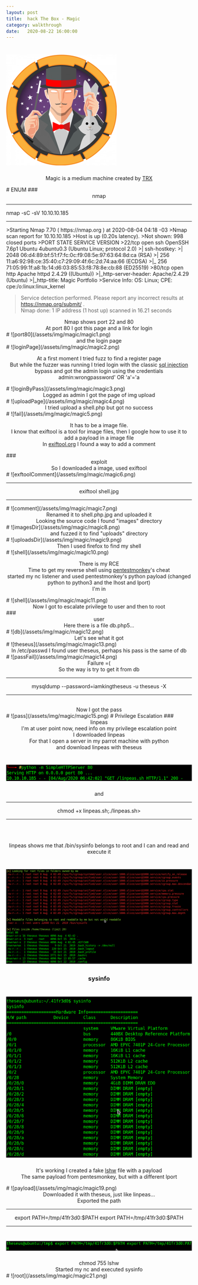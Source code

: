 ```yaml
---
layout: post
title:  hack The Box - Magic
category: walkthrough
date:   2020-08-22 16:00:00
---
```

# ![magic](/assets/img/magic/magic.png)  
<p align="center">Magic is a medium machine created by <a href="https://www.hackthebox.eu/home/users/profile/31190">TRX</a></p>  
# ENUM  
### <center>nmap</center>  
<hr>nmap -sC -sV 10.10.10.185<hr>  
>Starting Nmap 7.70 ( https://nmap.org ) at 2020-08-04 04:18 -03  
>Nmap scan report for 10.10.10.185  
>Host is up (0.20s latency).  
>Not shown: 998 closed ports  
>PORT   STATE SERVICE VERSION  
>22/tcp open  ssh     OpenSSH 7.6p1 Ubuntu 4ubuntu0.3 (Ubuntu Linux; protocol 2.0)  
>| ssh-hostkey:  
>|   2048 06:d4:89:bf:51:f7:fc:0c:f9:08:5e:97:63:64:8d:ca (RSA)  
>|   256 11:a6:92:98:ce:35:40:c7:29:09:4f:6c:2d:74:aa:66 (ECDSA)  
>|_  256 71:05:99:1f:a8:1b:14:d6:03:85:53:f8:78:8e:cb:88 (ED25519)  
>80/tcp open  http    Apache httpd 2.4.29 ((Ubuntu))  
>|_http-server-header: Apache/2.4.29 (Ubuntu)  
>|_http-title: Magic Portfolio  
>Service Info: OS: Linux; CPE: cpe:/o:linux:linux_kernel  
  
>Service detection performed. Please report any incorrect results at https://nmap.org/submit/ .  
>Nmap done: 1 IP address (1 host up) scanned in 16.21 seconds    

<center>Nmap shows port 22 and 80</center>  
<center>At port 80 I got this page and a link for login</center>  
# ![port80](/assets/img/magic/magic1.png)  
<center>and the login page</center>  
# ![loginPage](/assets/img/magic/magic2.png)  
<p align="center">At a first moment I tried fuzz to find a register page<br>  
But while the fuzzer was running I tried login with the classic <a href="https://www.sqlinjection.net/login/">sql injection</a> bypass and got the admin login using the credentials admin:wrongpassword' OR 'a'='a</p>  
# ![loginByPass](/assets/img/magic/magic3.png)  
<center>Logged as admin I got the page of img upload</center>  
# ![uploadPage](/assets/img/magic/magic4.png)  
<center>I tried upload a shell.php but got no success</center>  
# ![fail](/assets/img/magic/magic5.png)  
<p align="center">It has to be a image file.<br>  
I know that exiftool is a tool for image files, then I google how to use it to add a payload in a image file<br>  
In <a href="https://exiftool.org/exiftool_pod.html">exiftool.org</a> I found a way to add a comment</p>  
### <center>exploit</center> 
<center>So I downloaded a image, used exiftool</center>  
# ![exftoolComment](/assets/img/magic/magic6.png)  
<center><hr>exiftool shell.jpg<hr></center>  
# ![comment](/assets/img/magic/magic7.png)  
  
<center>Renamed it to shell.php.jpg and uploaded it<br>  
Looking the source code I found "images" directory</center>  
# ![imagesDir](/assets/img/magic/magic8.png)  
<center>and fuzzed it to find "uploads" directory</center>  
# ![uploadsDir](/assets/img/magic/magic9.png)  
<center>Then I used firefox to find my shell</center>  
# ![shell](/assets/img/magic/magic10.png)  
<p align="center">There is my RCE<br>  
Time to get my reverse shell using <a href="http://pentestmonkey.net/cheat-sheet/shells/reverse-shell-cheat-sheet">pentestmonkey</a>'s cheat<br>  
started my nc listener and used pentestmonkey's python payload (changed python to python3 and the lhost and lport)<br>  
I'm in</p>  
# ![shell](/assets/img/magic/magic11.png)  
<center>Now I got to escalate privilege to user and then to root</center>  
### <center>user</center>  
<center>Here there is a file db.php5...</center>  
# ![db](/assets/img/magic/magic12.png)  
<center>Let's see what it got</center>  
# ![theseus](/assets/img/magic/magic13.png)  
<center>In /etc/passwd I found user theseus, perhaps his pass is the same of db</center>  
# ![passFail](/assets/img/magic/magic14.png)  
<center>Failure =(<br>  
So the way is try to get it from db<br>  
<hr>mysqldump --password=iamkingtheseus -u theseus -X<hr><br>  
Now I got the pass</center>  
# ![pass](/assets/img/magic/magic15.png)  
# Privilege Escalation  
### <center>linpeas</center>  
<center>I'm at user point now, need info on my privilege escalation point<br>  
I downloaded linpeas<br>  
For that I open a server in my parrot machine with python<br>  
and download linpeas with theseus</center>  

# ![pythonServer](/assets/img/magic/magic16.png)  
<center>and<br><hr>chmod +x linpeas.sh;./linpeas.sh><hr><br><br>  
  
linpeas shows me that /bin/sysinfo belongs to root and I can and read and execute it</center>  
  
# ![linpeas](/assets/img/magic/magic17.png)  
### <center>sysinfo</center>  
# ![sysinfo](/assets/img/magic/magic18.png)  
<p align="center">It's working  
I created a fake <a href="http://manpages.ubuntu.com/manpages/bionic/en/man1/lshw.1.html">lshw</a> file with a payload<br>  
The same payload from pentesmonkey, but with a different lport</p>  
# ![payload](/assets/img/magic/magic19.png)  
<center>Downloaded it with theseus, just like linpeas...</center>  
<center>Exported the path</center>  
  
  
<hr>
<center>export PATH=/tmp/41fr3d0:$PATH export PATH=/tmp/41fr3d0:$PATH</center>  
<hr>
  
  
# ![export](/assets/img/magic/magic20.png)  
<center>chmod 755 lshw</center>  
<center>Started my nc and executed sysinfo</center>  
# ![root](/assets/img/magic/magic21.png)  

